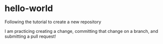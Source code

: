 # hello-world
Following the tutorial to create a new repository 

I am practicing creating a change, committing that change on a branch, and submitting a pull request!
